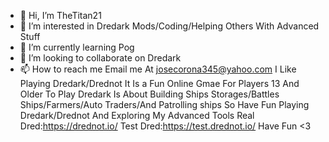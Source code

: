 - 👋 Hi, I’m TheTitan21
- 👀 I’m interested in Dredark Mods/Coding/Helping Others With Advanced Stuff
- 🌱 I’m currently learning Pog
- 💞️ I’m looking to collaborate on Dredark
- 📫 How to reach me Email me At josecorona345@yahoo.com
I Like Playing Dredark/Drednot It Is a Fun Online Gmae For Players 13 And Older To Play Dredark Is About Building Ships Storages/Battles Ships/Farmers/Auto Traders/And Patrolling ships
So Have Fun Playing Dredark/Drednot And Exploring My Advanced Tools
Real Dred:https://drednot.io/
Test Dred:https://test.drednot.io/
Have Fun <3
